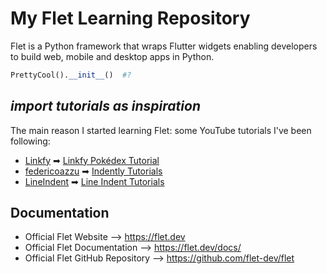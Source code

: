 # My Flet Learning Repository
Flet is a Python framework that wraps Flutter widgets enabling developers to build web, mobile and desktop apps in Python.
```python
PrettyCool().__init__()  #?
```

## _import tutorials as inspiration_
The main reason I started learning Flet: some YouTube tutorials I've been following:
- [Linkfy](https://github.com/linkfy) ➡ [Linkfy Pokédex Tutorial](https://www.youtube.com/watch?v=nFJ3Ba7aOdg)
- [federicoazzu](https://github.com/federicoazzu) ➡ [Indently Tutorials](https://www.youtube.com/playlist?list=PL4KX3oEgJcfdiE-S3qLqATrsMg2Nddosx)
- [LineIndent](https://github.com/LineIndent) ➡ [Line Indent Tutorials](https://www.youtube.com/playlist?list=PLDHA4931gtc4g57ARUkh5AeeSmfdI8WhF)

## Documentation
- Official Flet Website --> https://flet.dev
- Official Flet Documentation --> https://flet.dev/docs/
- Official Flet GitHub Repository --> https://github.com/flet-dev/flet